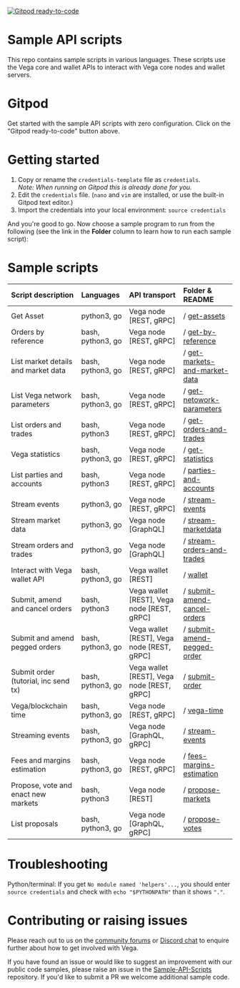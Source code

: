 [![Gitpod ready-to-code](https://img.shields.io/badge/Gitpod-ready--to--code-blue?logo=gitpod)](https://gitpod.io/#https://github.com/vegaprotocol/sample-api-scripts)

# Sample API scripts

This repo contains sample scripts in various languages. These scripts use the
Vega core and wallet APIs to interact with Vega core nodes and wallet servers.

# Gitpod

Get started with the sample API scripts with zero configuration. Click on the
"Gitpod ready-to-code" button above.

# Getting started

1. Copy or rename the `credentials-template` file as `credentials`.  
*Note: When running on Gitpod this is already done for you.*
1. Edit the `credentials` file. (`nano` and `vim` are installed, or use the built-in Gitpod text editor.)
1. Import the credentials into your local environment: `source credentials`

And you're good to go. Now choose a sample program to run from the following (see the link in the **Folder** column to learn how to run each sample script):

# Sample scripts

| Script description            | Languages |   API transport                      | Folder & README |
| :----------------- | :------- | :------------------------------ | :---------- |
| Get Asset | python3, go | Vega node [REST, gRPC]  | / [get-assets](get-assets) |
| Orders by reference | bash, python3, go | Vega node [REST, gRPC]  | / [get-by-reference](get-by-reference) |
| List market details and market data | bash, python3, go  | Vega node [REST, gRPC]  | / [get-markets-and-market-data](get-markets-and-market-data) |
| List Vega network parameters | bash, python3, go  | Vega node [REST, gRPC]  | / [get-netowork-parameters](get-network-parameters) |
| List orders and trades | bash, python3 | Vega node [REST, gRPC]  | / [get-orders-and-trades](get-orders-and-trades) |
| Vega statistics | bash, python3, go | Vega node [REST, gRPC]  | / [get-statistics](get-statistics) |
| List parties and accounts | bash, python3 | Vega node [REST, gRPC]  | / [parties-and-accounts](parties-and-accounts) |
| Stream events | python3, go | Vega node [REST, gRPC] | / [stream-events](stream-events) |
| Stream market data | python3, go | Vega node [GraphQL] | / [stream-marketdata](stream-marketdata) |
| Stream orders and trades | python3, go  | Vega node [GraphQL] | / [stream-orders-and-trades](stream-orders-and-trades) |
| Interact with Vega wallet API | bash, python3, go | Vega wallet [REST] | / [wallet](wallet) |
| Submit, amend and cancel orders | bash, python3 | Vega wallet [REST], Vega node [REST, gRPC] | / [submit-amend-cancel-orders](submit-amend-cancel-orders) |
| Submit and amend pegged orders | bash, python3, go | Vega wallet [REST], Vega node [REST, gRPC] | / [submit-amend-pegged-order](submit-amend-pegged-order) |
| Submit order (tutorial, inc send tx) | bash, python3, go | Vega wallet [REST], Vega node [REST, gRPC] | / [submit-order](submit-order) |
| Vega/blockchain time  | bash, python3, go | Vega node [REST, gRPC] | / [vega-time](vega-time) |
| Streaming events | bash, python3, go | Vega node [GraphQL, gRPC] | / [stream-events](stream-events) |
| Fees and margins estimation | bash, python3, go | Vega node [REST, gRPC] | / [fees-margins-estimation](fees-margins-estimation) |
| Propose, vote and enact new markets | bash, python3 | Vega node [REST] | / [propose-markets](propose-markets) |
| List proposals | bash, python3, go | Vega node [GraphQL, gRPC] | / [propose-votes](propose-votes) |

# Troubleshooting

Python/terminal: If you get `No module named 'helpers'...`, you should enter `source credentials` and check with `echo "$PYTHONPATH"` than it shows `"."`.

# Contributing or raising issues

Please reach out to us on the [community forums](https://community.vega.xyz/c/testnet/) or [Discord chat](https://discord.gg/bkAF3Tu) to enquire further about how to get involved with Vega.

If you have found an issue or would like to suggest an improvement with our public code samples, please raise an issue in the [Sample-API-Scripts](https://github.com/vegaprotocol/sample-api-scripts/) repository. If you'd like to submit a PR we welcome additional sample code.
